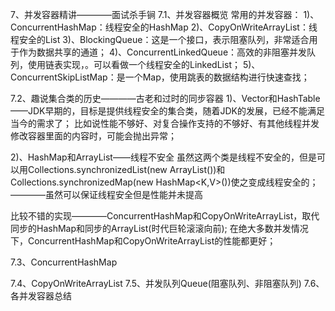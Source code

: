 7、并发容器精讲————面试杀手锏
7.1、并发容器概览
常用的并发容器：
1)、ConcurrentHashMap：线程安全的HashMap
2)、CopyOnWriteArrayList：线程安全的List
3)、BlockingQueue：这是一个接口，表示阻塞队列，非常适合用于作为数据共享的通道；
4)、ConcurrentLinkedQueue：高效的非阻塞并发队列，使用链表实现，。可以看做一个线程安全的LinkedList；
5)、ConcurrentSkipListMap：是一个Map，使用跳表的数据结构进行快速查找；

7.2、趣说集合类的历史————古老和过时的同步容器
1)、Vector和HashTable——JDK早期的，目标是提供线程安全的集合类，随着JDK的发展，已经不能满足当今的需求了；
比如说性能不够好、对复合操作支持的不够好、有其他线程并发修改容器里面的内容时，可能会抛出异常；

2)、HashMap和ArrayList——线程不安全
虽然这两个类是线程不安全的，但是可以用Collections.synchronizedList(new ArrayList<E>())和
Collections.synchronizedMap(new HashMap<K,V>())使之变成线程安全的；
————虽然可以保证线程安全但是性能并未提高

比较不错的实现————ConcurrentHashMap和CopyOnWriteArrayList，取代同步的HashMap和同步的ArrayList(时代巨轮滚滚向前);
在绝大多数并发情况下，ConcurrentHashMap和CopyOnWriteArrayList的性能都更好；

7.3、ConcurrentHashMap


7.4、CopyOnWriteArrayList
7.5、并发队列Queue(阻塞队列、非阻塞队列)
7.6、各并发容器总结